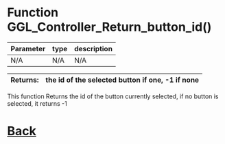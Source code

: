 # Function GGL_Controller_Return_button_id()

|  Parameter    |  type   |     description        |
|--             |       --|--                      |
|   N/A      | N/A  | N/A    |

| Returns:  | the id of the selected button if one, -1 if none |
|--         |                             --|

This function Returns the id of the button currently selected, if no button is selected, it returns -1

# [Back](https://github.com/Ced30/GML-GUI-Library-GGL-Documentation/blob/main/API/Event_Manager_Functions.md)

